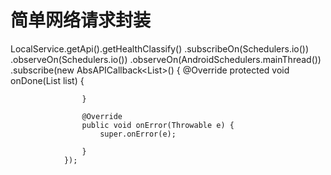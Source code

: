# 简单网络请求封装
LocalService.getApi().getHealthClassify()
                .subscribeOn(Schedulers.io())
                .observeOn(Schedulers.io())
                .observeOn(AndroidSchedulers.mainThread())
                .subscribe(new AbsAPICallback<List<HealthClassifyBean>>() {
                    @Override
                    protected void onDone(List<HealthClassifyBean> list) {

                       
                    }

                    @Override
                    public void onError(Throwable e) {
                        super.onError(e);
                                           
					}
                });




